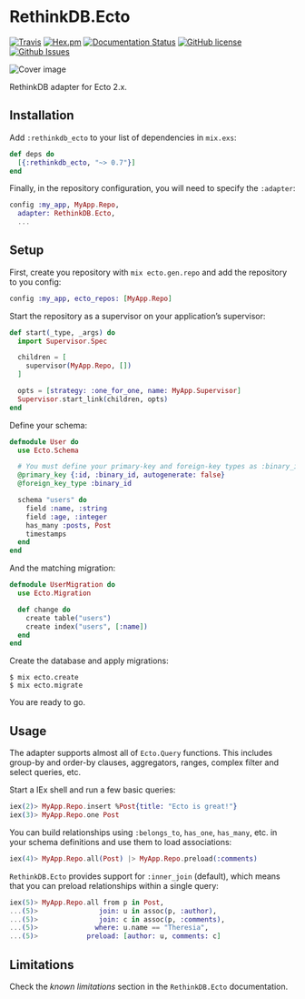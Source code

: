 # RethinkDB.Ecto

[![Travis](https://img.shields.io/travis/almightycouch/rethinkdb_ecto.svg)](https://travis-ci.org/almightycouch/rethinkdb_ecto)
[![Hex.pm](https://img.shields.io/hexpm/v/rethinkdb_ecto.svg)](https://hex.pm/packages/rethinkdb_ecto)
[![Documentation Status](https://img.shields.io/badge/docs-hexdocs-blue.svg)](http://hexdocs.pm/rethinkdb_ecto)
[![GitHub license](https://img.shields.io/badge/license-MIT-blue.svg)](https://raw.githubusercontent.com/almightycouch/rethinkdb_ecto/master/LICENSE)
[![Github Issues](https://img.shields.io/github/issues/almightycouch/rethinkdb_ecto.svg)](http://github.com/almightycouch/rethinkdb_ecto/issues)

![Cover image](http://imgur.com/pjX3m2O.jpg)

RethinkDB adapter for Ecto 2.x.

## Installation

Add `:rethinkdb_ecto` to your list of dependencies in `mix.exs`:

```elixir
def deps do
  [{:rethinkdb_ecto, "~> 0.7"}]
end
```

Finally, in the repository configuration, you will need to specify the `:adapter`:

```elixir
config :my_app, MyApp.Repo,
  adapter: RethinkDB.Ecto,
  ...
```

## Setup

First, create you repository with `mix ecto.gen.repo` and add the repository to you config:

```elixir
config :my_app, ecto_repos: [MyApp.Repo]
```

Start the repository as a supervisor on your application’s supervisor:

```elixir
def start(_type, _args) do
  import Supervisor.Spec

  children = [
    supervisor(MyApp.Repo, [])
  ]

  opts = [strategy: :one_for_one, name: MyApp.Supervisor]
  Supervisor.start_link(children, opts)
end
```

Define your schema:

```elixir
defmodule User do
  use Ecto.Schema

  # You must define your primary-key and foreign-key types as :binary_id
  @primary_key {:id, :binary_id, autogenerate: false}
  @foreign_key_type :binary_id

  schema "users" do
    field :name, :string
    field :age, :integer
    has_many :posts, Post
    timestamps
  end
end
```

And the matching migration:

```elixir
defmodule UserMigration do
  use Ecto.Migration

  def change do
    create table("users")
    create index("users", [:name])
  end
end
```

Create the database and apply migrations:

```
$ mix ecto.create
$ mix ecto.migrate
```

You are ready to go.

## Usage

The adapter supports almost all of `Ecto.Query` functions. This includes group-by and order-by clauses,
aggregators, ranges, complex filter and select queries, etc.

Start a IEx shell and run a few basic queries:

```elixir
iex(2)> MyApp.Repo.insert %Post{title: "Ecto is great!"}
iex(3)> MyApp.Repo.one Post
```

You can build relationships using `:belongs_to`, `has_one`, `has_many`, etc. in your schema definitions and use them to load associations:

```elixir
iex(4)> MyApp.Repo.all(Post) |> MyApp.Repo.preload(:comments)
```

`RethinkDB.Ecto` provides support for `:inner_join` (default), which means that you can preload relationships within a single query:

```elixir
iex(5)> MyApp.Repo.all from p in Post,
...(5)>               join: u in assoc(p, :author),
...(5)>               join: c in assoc(p, :comments),
...(5)>              where: u.name == "Theresia",
...(5)>            preload: [author: u, comments: c]
```

## Limitations

Check the *known limitations*  section in the `RethinkDB.Ecto` documentation.
